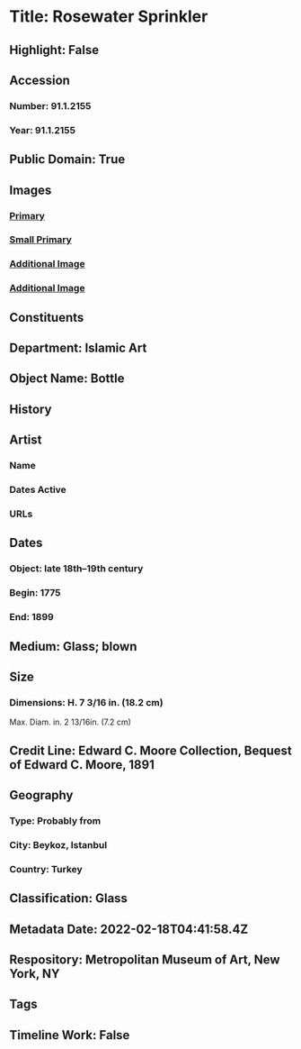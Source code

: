 # Title: Rosewater Sprinkler
## Highlight: False
## Accession
### Number: 91.1.2155
### Year: 91.1.2155
## Public Domain: True
## Images
### [Primary](https://images.metmuseum.org/CRDImages/is/original/DP252018.jpg)
### [Small Primary](https://images.metmuseum.org/CRDImages/is/web-large/DP252018.jpg)
### [Additional Image](https://images.metmuseum.org/CRDImages/is/original/Job_5254.jpg)
### [Additional Image](https://images.metmuseum.org/CRDImages/is/original/sf91-1-2155a.jpg)
## Constituents
## Department: Islamic Art
## Object Name: Bottle
## History
## Artist
### Name
### Dates Active
### URLs
## Dates
### Object: late 18th–19th century
### Begin: 1775
### End: 1899
## Medium: Glass; blown
## Size
### Dimensions: H. 7 3/16 in. (18.2 cm)
Max. Diam. in. 2 13/16in. (7.2 cm)
## Credit Line: Edward C. Moore Collection, Bequest of Edward C. Moore, 1891
## Geography
### Type: Probably from
### City: Beykoz, Istanbul
### Country: Turkey
## Classification: Glass
## Metadata Date: 2022-02-18T04:41:58.4Z
## Respository: Metropolitan Museum of Art, New York, NY
## Tags
## Timeline Work: False